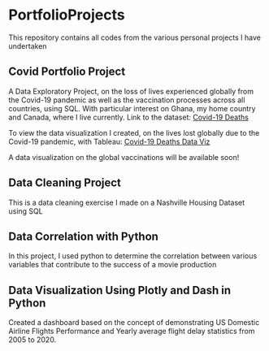 # PortfolioProjects
This repository contains all codes from the various personal projects I have undertaken

## Covid Portfolio Project
A Data Exploratory Project, on the loss of lives experienced globally from the Covid-19 pandemic as well as the vaccination processes across all countries, using SQL.
With particular interest on Ghana, my home country and Canada, where I live currently. Link to the dataset: [Covid-19 Deaths](https://ourworldindata.org/covid-deaths)

To view the data visualization I created, on the lives lost globally due to the Covid-19 pandemic, with Tableau: [Covid-19 Deaths Data Viz](https://public.tableau.com/views/Covid-19PortfolioProject_16228257633050/Dashboard1?:language=en-US&:display_count=n&:origin=viz_share_link)

A data visualization on the global vaccinations will be available soon!

## Data Cleaning Project
This is a data cleaning exercise I made on a Nashville Housing Dataset using SQL

## Data Correlation with Python
In this project, I used python to determine the correlation between various variables that contribute to the success of a movie production

## Data Visualization Using Plotly and Dash in Python
Created a dashboard based on the concept of demonstrating US Domestic Airline Flights Performance and Yearly average flight delay statistics from 2005 to 2020. 


